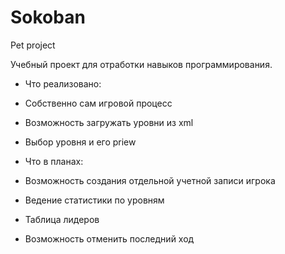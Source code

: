 # Sokoban
Pet project
 
 Учебный проект для отработки навыков программирования.
  
 - Что реализовано:
  - Собственно сам игровой процесс
  - Возможность загружать уровни из xml
  - Выбор уровня и его priew
 
 - Что в планах:
  - Возможность создания отдельной учетной записи игрока
  - Ведение статистики по уровням 
  - Таблица лидеров
  - Возможность отменить последний ход
 
